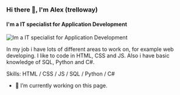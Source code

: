 ### Hi there 👋, I'm Alex (trelloway)
#### I'm a IT specialist for Application Development
![Im a IT specialist for Application Development](https://inspiring-yalow-a5a2df.netlify.app/bannergithub.png)

In my job i have lots of different areas to work on, for example web developing. I like to code in HTML, CSS and JS. Also i have basic knowledge of SQL, Python and C#.

Skills: HTML / CSS / JS / SQL / Python / C#

- 🔭 I’m currently working on this page. 


